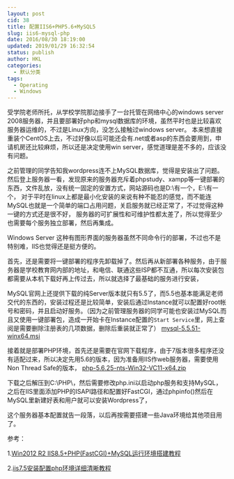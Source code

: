 ```yaml
---
layout: post
cid: 38
title: 配置IIS6+PHP5.6+MySQL5
slug: iis6-mysql-php
date: 2016/08/30 18:19:00
updated: 2019/01/29 16:32:54
status: publish
author: HKL
categories: 
  - 默认分类
tags: 
  - Operating
  - Windows
---
```



受学院老师所托，从学校学院那边接手了一台托管在网络中心的windows server 2008服务器，并且要部署好php和mysql数据库的环境，虽然平时也是比较喜欢服务器运维的，不过是Linux方向，没怎么接触过windows server。
本来想直接重装个CentOS上去，不过好像以后可能还会有.net或者asp的东西会要用到，申请机房还比较麻烦，所以还是决定使用win server，感觉道理是差不多的，应该没有问题。

之前管理的同学告知我wordpress连不上MySQL数据库，觉得是安装出了问题。然后登上服务器一看，发现原来的服务器充斥着phpstudy、xampp等一键部署的东西，文件乱放，没有统一固定的安置方式，网站源码也是D:\有一个，E:\有一个，
对于平时在linux上都是最小化安装的来说有种不能忍的感觉，而不能连MySQL也就是一个简单的端口占用问题，关启服务就已经正常了，不过觉得这种一键的方式还是很不好，
服务器的可扩展性和可维护性都太差了，所以觉得至少也需要每个服务独立部署，然后再集成。


<!--more-->


Windows Server 这种有图形界面的服务器虽然不同命令行的部署，不过也不是特别难，IIS也觉得还是挺方便的。

首先，还是需要将一键部署的程序先卸载掉了。然后再从新部署各种服务，由于服务器是学校教育网内部的地址，和电信、联通这些ISP都不互通，所以每次安装包都需要从本机下载好再上传过去，所以就选择了最基础的服务进行安装，

MySQL官网上还提供下载的纯Server版本就只有5.5了，而5.5也基本能满足老师交代的东西的，安装过程还是比较简单，安装后通过Instance就可以配置好root帐号和密码，并且启动好服务。（因为之前管理服务器的同学可能也安装过MySQL而且又使用一键部署包，造成一开始卡在Instance配置的`Start Service`里，网上查阅是需要删除注册表的几项数据，删除后重装就正常了）
[mysql-5.5.51-winx64.msi](http://dev.mysql.com/get/Downloads/MySQL-5.5/mysql-5.5.51-winx64.msi)

接着就是部署PHP环境，首先还是需要在官网下载程序，由于7版本很多程序还没有适配过来，所以决定先用5.6的版本，因为准备用IIS作web服务器，需要使用 Non Thread Safe的版本，
[php-5.6.25-nts-Win32-VC11-x64.zip](http://windows.php.net/downloads/releases/php-5.6.25-nts-Win32-VC11-x64.zip)

下载之后解压到C:\PHP\，然后需要修改php.ini以启动php服务和支持MySQL，之后在IIS里面添加PHP的ISAPI路径和配置好FastCGI，通过phpinfo()然后在MySQL里新建好表和用户就可以安装Wordpress了，

这个服务器基本配置就告一段落，以后再按需要搭建一些Java环境给其他项目用了。


参考：

1.[Win2012 R2 IIS8.5+PHP(FastCGI)+MySQL运行环境搭建教程](http://www.jb51.net/article/59280.htm)

2.[iis7.5安装配置php环境详细清晰教程](http://www.webkaka.com/blog/archives/how-to-config-php-environment-in-iis7.5.html)